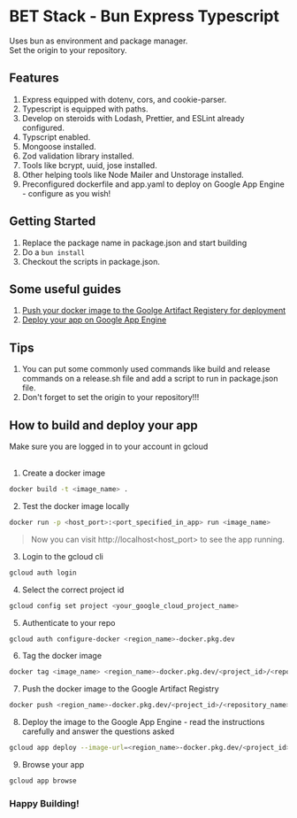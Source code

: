 # BET Stack - Bun Express Typescript

Uses bun as environment and package manager.
<br/>
Set the origin to your repository.

## Features

1. Express equipped with dotenv, cors, and cookie-parser.
2. Typescript is equipped with paths.
3. Develop on steroids with Lodash, Prettier, and ESLint already configured.
4. Typscript enabled.
5. Mongoose installed.
6. Zod validation library installed.
7. Tools like bcrypt, uuid, jose installed.
8. Other helping tools like Node Mailer and Unstorage installed.
9. Preconfigured dockerfile and app.yaml to deploy on Google App Engine - configure as you wish!

## Getting Started

1. Replace the package name in package.json and start building
2. Do a `bun install`
3. Checkout the scripts in package.json.

## Some useful guides

1. [Push your docker image to the Goolge Artifact Registery for deployment](https://cloud.google.com/artifact-registry/docs/docker/pushing-and-pulling)
2. [Deploy your app on Google App Engine](https://cloud.google.com/artifact-registry/docs/integrate-app-engine)

## Tips

1. You can put some commonly used commands like build and release commands on a release.sh file and add a script to run in package.json file.
2. Don't forget to set the origin to your repository!!!

## How to build and deploy your app
Make sure you are logged in to your account in gcloud<br/><br/>
1. Create a docker image
```bash
docker build -t <image_name> .
```

2. Test the docker image locally
```bash
docker run -p <host_port>:<port_specified_in_app> run <image_name>
```
> Now you can visit http://localhost<host_port> to see the app running.

3. Login to the gcloud cli
```bash
gcloud auth login
```

4. Select the correct project id
```bash
gcloud config set project <your_google_cloud_project_name>
```

5. Authenticate to your repo
```bash
gcloud auth configure-docker <region_name>-docker.pkg.dev
```

6. Tag the docker image
```bash
docker tag <image_name> <region_name>-docker.pkg.dev/<project_id>/<repository_name>/<image_name>:<tag>
```

7. Push the docker image to the Google Artifact Registry
```bash
docker push <region_name>-docker.pkg.dev/<project_id>/<repository_name>/<image_name>:<tag>
```

8. Deploy the image to the Google App Engine - read the instructions carefully and answer the questions asked
```bash
gcloud app deploy --image-url=<region_name>-docker.pkg.dev/<project_id>/<repository_name>/<image_name>:<tag>
```

9. Browse your app
```bash
gcloud app browse
```

### Happy Building!
